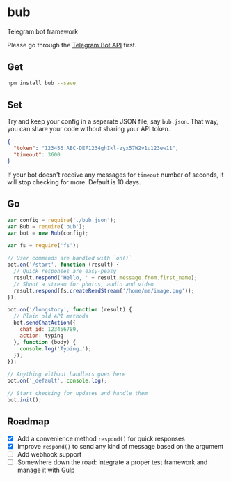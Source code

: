 # bub
Telegram bot framework

Please go through the [Telegram Bot API](https://core.telegram.org/bots/api) first.

## Get

```bash
npm install bub --save
```

## Set
Try and keep your config in a separate JSON file, say `bub.json`. That way, you can share your code without sharing your API token.

```json
{
  "token": "123456:ABC-DEF1234ghIkl-zyx57W2v1u123ew11",
  "timeout": 3600
}
```

If your bot doesn't receive any messages for `timeout` number of seconds, it will stop checking for more. Default is 10 days.

## Go

```javascript
var config = require('./bub.json');
var Bub = require('bub');
var bot = new Bub(config);

var fs = require('fs');

// User commands are handled with `on()`
bot.on('/start', function (result) {
  // Quick responses are easy-peasy
  result.respond('Hello, ' + result.message.from.first_name);
  // Shoot a stream for photos, audio and video
  result.respond(fs.createReadStream('/home/me/image.png'));
});

bot.on('/longstory', function (result) {
  // Plain old API methods
  bot.sendChatAction({
    chat_id: 123456789,
    action: typing
  }, function (body) {
    console.log('Typing…');
  });
});

// Anything without handlers goes here
bot.on('_default', console.log);

// Start checking for updates and handle them
bot.init();
```

## Roadmap
- [x] Add a convenience method `respond()` for quick responses
- [x] Improve `respond()` to send any kind of message based on the argument
- [ ] Add webhook support
- [ ] Somewhere down the road: integrate a proper test framework and manage it with Gulp
